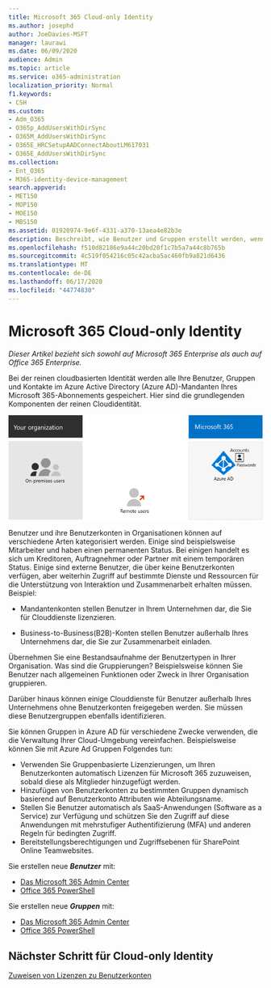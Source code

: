 ```yaml
---
title: Microsoft 365 Cloud-only Identity
ms.author: josephd
author: JoeDavies-MSFT
manager: laurawi
ms.date: 06/09/2020
audience: Admin
ms.topic: article
ms.service: o365-administration
localization_priority: Normal
f1.keywords:
- CSH
ms.custom:
- Adm_O365
- O365p_AddUsersWithDirSync
- O365M_AddUsersWithDirSync
- O365E_HRCSetupAADConnectAboutLM617031
- O365E_AddUsersWithDirSync
ms.collection:
- Ent_O365
- M365-identity-device-management
search.appverid:
- MET150
- MOP150
- MOE150
- MBS150
ms.assetid: 01920974-9e6f-4331-a370-13aea4e82b3e
description: Beschreibt, wie Benutzer und Gruppen erstellt werden, wenn Ihr Microsoft 365-Abonnement nur eine Cloud-Identität verwendet.
ms.openlocfilehash: f510d82186e9a44c20bd20f1c7b5a7a44c8b765b
ms.sourcegitcommit: 4c519f054216c05c42acba5ac460fb9a821d6436
ms.translationtype: MT
ms.contentlocale: de-DE
ms.lasthandoff: 06/17/2020
ms.locfileid: "44774830"
---
```

# <a name="microsoft-365-cloud-only-identity"></a>Microsoft 365 Cloud-only Identity

*Dieser Artikel bezieht sich sowohl auf Microsoft 365 Enterprise als auch auf Office 365 Enterprise.*

Bei der reinen cloudbasierten Identität werden alle Ihre Benutzer, Gruppen und Kontakte im Azure Active Directory (Azure AD)-Mandanten Ihres Microsoft 365-Abonnements gespeichert. Hier sind die grundlegenden Komponenten der reinen Cloudidentität.
 
![Die grundlegenden Komponenten von Cloud-only Identity](./media/about-office-365-identity/cloud-only-identity.png)

Benutzer und ihre Benutzerkonten in Organisationen können auf verschiedene Arten kategorisiert werden. Einige sind beispielsweise Mitarbeiter und haben einen permanenten Status. Bei einigen handelt es sich um Kreditoren, Auftragnehmer oder Partner mit einem temporären Status. Einige sind externe Benutzer, die über keine Benutzerkonten verfügen, aber weiterhin Zugriff auf bestimmte Dienste und Ressourcen für die Unterstützung von Interaktion und Zusammenarbeit erhalten müssen. Beispiel:

- Mandantenkonten stellen Benutzer in Ihrem Unternehmen dar, die Sie für Clouddienste lizenzieren.

- Business-to-Business(B2B)-Konten stellen Benutzer außerhalb Ihres Unternehmens dar, die Sie zur Zusammenarbeit einladen.

Übernehmen Sie eine Bestandsaufnahme der Benutzertypen in Ihrer Organisation. Was sind die Gruppierungen? Beispielsweise können Sie Benutzer nach allgemeinen Funktionen oder Zweck in Ihrer Organisation gruppieren.

Darüber hinaus können einige Clouddienste für Benutzer außerhalb Ihres Unternehmens ohne Benutzerkonten freigegeben werden. Sie müssen diese Benutzergruppen ebenfalls identifizieren.

Sie können Gruppen in Azure AD für verschiedene Zwecke verwenden, die die Verwaltung Ihrer Cloud-Umgebung vereinfachen. Beispielsweise können Sie mit Azure Ad Gruppen Folgendes tun:

- Verwenden Sie Gruppenbasierte Lizenzierungen, um Ihren Benutzerkonten automatisch Lizenzen für Microsoft 365 zuzuweisen, sobald diese als Mitglieder hinzugefügt werden.
- Hinzufügen von Benutzerkonten zu bestimmten Gruppen dynamisch basierend auf Benutzerkonto Attributen wie Abteilungsname.
- Stellen Sie Benutzer automatisch als SaaS-Anwendungen (Software as a Service) zur Verfügung und schützen Sie den Zugriff auf diese Anwendungen mit mehrstufiger Authentifizierung (MFA) und anderen Regeln für bedingten Zugriff.
- Bereitstellungsberechtigungen und Zugriffsebenen für SharePoint Online Teamwebsites.

Sie erstellen neue ***Benutzer*** mit:

- [Das Microsoft 365 Admin Center](https://docs.microsoft.com/office365/admin/add-users/add-users)
- [Office 365 PowerShell](https://docs.microsoft.com/office365/enterprise/powershell/create-user-accounts-with-office-365-powershell)

Sie erstellen neue ***Gruppen*** mit:

- [Das Microsoft 365 Admin Center](https://docs.microsoft.com/office365/admin/create-groups/create-groups)
- [Office 365 PowerShell](https://docs.microsoft.com/office365/enterprise/powershell/manage-office-365-groups-with-powershell)


## <a name="next-step-for-cloud-only-identity"></a>Nächster Schritt für Cloud-only Identity

[Zuweisen von Lizenzen zu Benutzerkonten](assign-licenses-to-user-accounts.md)
